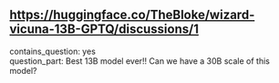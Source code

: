 ## https://huggingface.co/TheBloke/wizard-vicuna-13B-GPTQ/discussions/1

contains_question: yes  
question_part: Best 13B model ever!! Can we have a 30B scale of this model? 